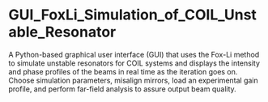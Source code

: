 # GUI_FoxLi_Simulation_of_COIL_Unstable_Resonator
A Python-based graphical user interface (GUI) that uses the Fox-Li method to simulate unstable resonators for COIL systems and displays the intensity and phase profiles of the beams in real time as the iteration goes on. Choose simulation parameters, misalign mirrors, load an experimental gain profile, and perform far-field analysis to assure output beam quality.
